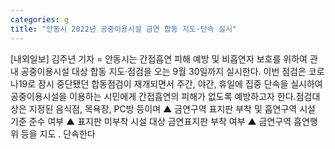 ```yaml
---
categories: g
title: "안동시 2022년 공중이용시설 금연 합동 지도·단속 실시"
---
```

[내외일보] 김주년 기자 = 안동시는 간접흡연 피해 예방 및 비흡연자 보호를 위하여 관내 공중이용시설 대상 합동 지도·점검을 오는 9월 30일까지 실시한다. 이번 점검은 코로나19로 잠시 중단됐던 합동점검이 재개되면서 주간, 야간, 휴일에 집중 단속을 실시하여 공중이용시설을 이용하는 시민에게 간접흡연의 피해가 없도록 예방하고자 한다.점검대상은 지정된 음식점, 목욕장, PC방 등이며 ▲ 금연구역 표지판 부착 및 흡연구역 시설 기준 준수 여부 ▲ 표지판 미부착 시설 대상 금연표지판 부착 여부 ▲ 금연구역 흡연행위 등을 지도 ․ 단속한다